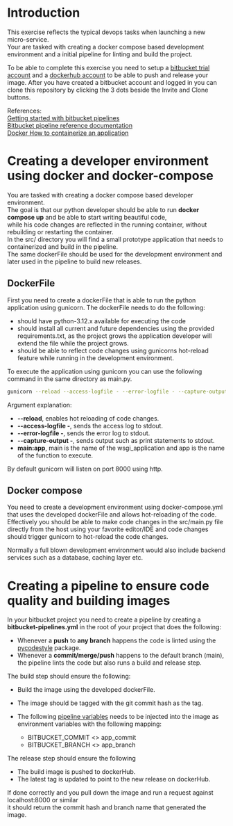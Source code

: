 # Introduction

This exercise reflects the typical devops tasks when launching a new micro-service.  
Your are tasked with creating a docker compose based development environment and a 
initial pipeline for linting and build the project.

To be able to complete this exercise you need to setup a [bitbucket trial account](https://www.atlassian.com/software/bitbucket/bundle) and a [dockerhub account](https://hub.docker.com/signup) to be able to push and release your image. After you have created a bitbucket account and logged in you can clone this repository by clicking the 3 dots beside the Invite and Clone buttons.

References:  
[Getting started with bitbucket pipelines](https://support.atlassian.com/bitbucket-cloud/docs/get-started-with-bitbucket-pipelines/)  
[Bitbucket pipeline reference documentation](https://support.atlassian.com/bitbucket-cloud/docs/bitbucket-pipelines-configuration-reference/)  
[Docker How to containerize an application](https://docs.docker.com/get-started/02_our_app/)

# Creating a developer environment using docker and docker-compose

You are tasked with creating a docker compose based developer environment.  
The goal is that our python developer should be able to run **docker compose up** and be able to start writing beautiful code,  
while his code changes are reflected in the running container, without rebuilding or restarting the container.  
In the src/ directory you will find a small prototype application that needs to containerized and build in the pipeline.  
The same dockerFile should be used for the development environment and later used in the pipeline to build new releases.

## DockerFile

First you need to create a dockerFile that is able to run the python application using gunicorn.
The dockerFile needs to do the following:

* should have python-3.12.x available for executing the code
* should install all current and future dependencies using the provided requirements.txt, as the project grows the application developer will extend the file while the project grows.
* should be able to reflect code changes using gunicorns hot-reload feature while running in the development environment.

To execute the application using gunicorn you can use the following command in the same directory as main.py.

```bash
gunicorn --reload --access-logfile - --error-logfile - --capture-output main:app
```  

Argument explanation:

* **--reload**, enables hot reloading of code changes.
* **--access-logfile -**, sends the access log to stdout.
* **--error-logfile -**, sends the error log to stdout.
* **--capture-output -**, sends output such as print statements to stdout.
* **main:app**, main is the name of the wsgi_application and app is the name of the function to execute.

By default gunicorn will listen on port 8000 using http.

## Docker compose

You need to create a development environment using docker-compose.yml that uses the developed dockerFile
and allows hot-reloading of the code.  
Effectively you should be able to make code changes in the src/main.py file
directly from the host using your favorite editor/IDE and code changes should trigger gunicorn to hot-reload
the code changes.

Normally a full blown development environment would also include backend services such as a database, caching layer etc.

# Creating a pipeline to ensure code quality and building images

In your bitbucket project you need to create a pipeline by creating a **bitbucket-pipelines.yml**
in the root of your project that does the following:

* Whenever a **push** to **any branch** happens the code is linted using the [pycodestyle](https://pypi.org/project/pycodestyle/) package.
* Whenever a **commit/merge/push** happens to the default branch (main),
the pipeline lints the code but also runs a build and release step.  

The build step should ensure the following:

* Build the image using the developed dockerFile.
* The image should be tagged with the git commit hash as the tag.
* The following [pipeline variables](https://support.atlassian.com/bitbucket-cloud/docs/variables-and-secrets/)
needs to be injected into the image as environment variables with the following mapping:

    * BITBUCKET_COMMIT <> app_commit
    * BITBUCKET_BRANCH <> app_branch

The release step should ensure the following

* The build image is pushed to dockerHub.
* The latest tag is updated to point to the new release on dockerHub.

If done correctly and you pull down the image and run a request against localhost:8000 or similar  
it should return the commit hash and branch name that generated the image.
